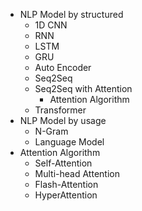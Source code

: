 

- NLP Model by structured
	- 1D CNN
	- RNN
	- LSTM
	- GRU
	- Auto Encoder
	- Seq2Seq
	- Seq2Seq with Attention
		- Attention Algorithm
	- Transformer
- NLP Model by usage
	- N-Gram
	- Language Model
- Attention Algorithm
	- Self-Attention
	- Multi-head Attention
	- Flash-Attention
	- HyperAttention